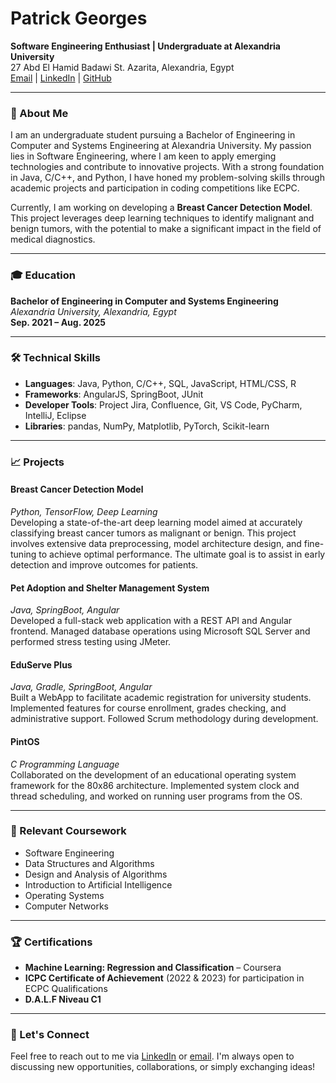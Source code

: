 # Patrick Georges

**Software Engineering Enthusiast | Undergraduate at Alexandria University**  
27 Abd El Hamid Badawi St. Azarita, Alexandria, Egypt  
[Email](mailto:patrick.georges18@gmail.com) | [LinkedIn](https://linkedin.com/in/patrick-georges) | [GitHub](https://github.com/Patrick-Geo7)

---

### 👋 About Me

I am an undergraduate student pursuing a Bachelor of Engineering in Computer and Systems Engineering at Alexandria University. My passion lies in Software Engineering, where I am keen to apply emerging technologies and contribute to innovative projects. With a strong foundation in Java, C/C++, and Python, I have honed my problem-solving skills through academic projects and participation in coding competitions like ECPC.

Currently, I am working on developing a **Breast Cancer Detection Model**. This project leverages deep learning techniques to identify malignant and benign tumors, with the potential to make a significant impact in the field of medical diagnostics.

---

### 🎓 Education

**Bachelor of Engineering in Computer and Systems Engineering**  
*Alexandria University, Alexandria, Egypt*  
**Sep. 2021 – Aug. 2025**

---

### 🛠️ Technical Skills

- **Languages**: Java, Python, C/C++, SQL, JavaScript, HTML/CSS, R
- **Frameworks**: AngularJS, SpringBoot, JUnit
- **Developer Tools**: Project Jira, Confluence, Git, VS Code, PyCharm, IntelliJ, Eclipse
- **Libraries**: pandas, NumPy, Matplotlib, PyTorch, Scikit-learn

---

### 📈 Projects

#### **Breast Cancer Detection Model**
*Python, TensorFlow, Deep Learning*  
Developing a state-of-the-art deep learning model aimed at accurately classifying breast cancer tumors as malignant or benign. This project involves extensive data preprocessing, model architecture design, and fine-tuning to achieve optimal performance. The ultimate goal is to assist in early detection and improve outcomes for patients.

#### **Pet Adoption and Shelter Management System**
*Java, SpringBoot, Angular*  
Developed a full-stack web application with a REST API and Angular frontend. Managed database operations using Microsoft SQL Server and performed stress testing using JMeter.

#### **EduServe Plus**
*Java, Gradle, SpringBoot, Angular*  
Built a WebApp to facilitate academic registration for university students. Implemented features for course enrollment, grades checking, and administrative support. Followed Scrum methodology during development.

#### **PintOS**
*C Programming Language*  
Collaborated on the development of an educational operating system framework for the 80x86 architecture. Implemented system clock and thread scheduling, and worked on running user programs from the OS.

---

### 🌱 Relevant Coursework

- Software Engineering
- Data Structures and Algorithms
- Design and Analysis of Algorithms
- Introduction to Artificial Intelligence
- Operating Systems
- Computer Networks

---

### 🏆 Certifications

- **Machine Learning: Regression and Classification** – Coursera
- **ICPC Certificate of Achievement** (2022 & 2023) for participation in ECPC Qualifications
- **D.A.L.F Niveau C1**

---

### 🤝 Let's Connect

Feel free to reach out to me via [LinkedIn](https://linkedin.com/in/patrick-georges) or [email](mailto:patrick.georges18@gmail.com). I'm always open to discussing new opportunities, collaborations, or simply exchanging ideas!

